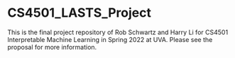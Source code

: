 # CS4501_LASTS_Project

This is the final project repository of Rob Schwartz and Harry Li for CS4501 Interpretable Machine Learning in Spring 2022 at UVA. Please see the proposal for more information.
